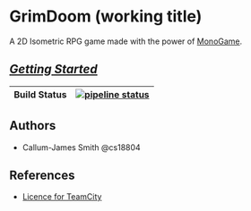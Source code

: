 # GrimDoom (working title)
A 2D Isometric RPG game made with the power of [MonoGame](https://www.monogame.net).

_[Getting Started](https://cseegit.essex.ac.uk/ce301_2020/ce301_smith_callum-james/-/wikis/Getting-Started)_
--

| Build Status | [![pipeline status](https://cseegit.essex.ac.uk/ce301_2020/ce301_smith_callum-james/badges/master/pipeline.svg)](https://cseegit.essex.ac.uk/ce301_2020/ce301_smith_callum-james/commits/master) |
| ------ | ------ |

## Authors
* Callum-James Smith @cs18804

## References
* [Licence for TeamCity](https://1806094-capstone-project.beta.teamcity.com/acceptTermsOfServices.html?agreement=hosted&proceedUrl=%2Fprofile.html)
